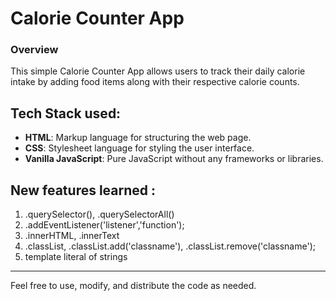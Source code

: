# Calorie Counter App

### Overview
This simple Calorie Counter App allows users to track their daily calorie intake by adding food items along with their respective calorie counts.

## Tech Stack used:
- **HTML**: Markup language for structuring the web page.
- **CSS**: Stylesheet language for styling the user interface.
- **Vanilla JavaScript**: Pure JavaScript without any frameworks or libraries.

## New features learned : 
1. .querySelector(), .querySelectorAll()
2. .addEventListener('listener','function');
3. .innerHTML, .innerText
4. .classList, .classList.add('classname'), .classList.remove('classname');
5. template literal of strings
___
Feel free to use, modify, and distribute the code as needed.
